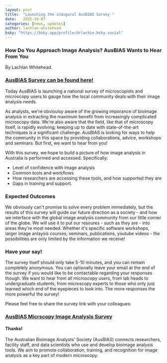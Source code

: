 ```yaml
---
layout: post
title:  "Launching the inaugural AusBIAS Survey "
date:   2025-10-07
categories: [news, updates]
author: lachlan-whitehead
bsky: "https://bsky.app/profile/drlachie.bsky.social"
---
```


### How Do You Approach Image Analysis? AusBIAS Wants to Hear From You
By Lachlan Whitehead.  

### [AusBIAS Survey can be found here!](https://ausbias.org/survey-2025/)

Today AusBIAS is launching a national survey of microscopists and microscopy users to gauge how the local community deals with their image analysis needs. 

As analysts, we're obvioulsy aware of the growing imporance of bioimage analysis in extracting the maximum benefit from increasingly complicated microscopy data. We're also aware that the field, like that of microscopy itself, is rapidly evolving; keeping up to date with state-of-the-art techniques is a significant challenge. AusBIAS is looking for ways to help the community in this space by providing collaborations, advice, workshops and seminars. But first, we want to hear from you! 

With this survey, we hope to build a picture of how image analysis in Australia is performed and accessed. Specifically: 
 - Level of confidence with image analysis
 - Common tools and workflows
 - How researchers are accessing these tools, and how supported they are
 - Gaps in training and support. 

### Expected Outcomes

 We obviously can't promise to solve every problem immediately, but the results of this survey will guide our future direction as a society - and how we interface with the global image analysis community from our little corner of the globe. We will use it to put our resoures - such as they are - into areas they're most needed. Whether it's specific software workshops, larger image anlaysis courses, seminars, publications, youtube videos - the possibilities are only limited by the information we receive!

### Have your say!
 The survey itself should only take 5-10 minutes, and you can remain completely anonymous. You can optionally leave your email at the end of the survey if you would like to be contactable regarding your responses though. We want to hear from all microscopy users, from lab heads to undergraduate students, from microscopy experts to those who only just learned which end of the eyepieces to look into. The more responses the more powerful the survey!

Please feel free to share the survey link with your colleagues:

### [AusBIAS Micrscopy Image Analysis Survey](https://ausbias.org/survey-2025/)

#### Thanks!
 The Australian Bioimage Analysts' Society (AusBIAS) connects researchers, facility staff, and data scientists who use and develop bioimage analysis tools. We aim to promote collaboration, training, and recognition for image analysis as a key part of modern microscopy.